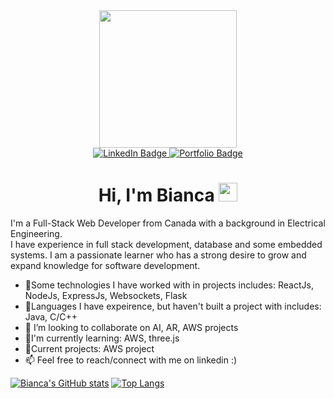 <div id="header" align="center">
  <img src="https://media.tenor.com/q9s_XmoedE8AAAAi/piske-usagi.gif" width="220">
</div>

<div id="badges" align="center">
  <a href="https://www.linkedin.com/in/biancafu/">
    <img src="https://img.shields.io/badge/LinkedIn-blue?style=for-the-badge&logo=linkedin&logoColor=white" alt="LinkedIn Badge"/>
  </a>
  <a href="https://biancafu.vercel.app/"> 
    <img src="https://img.shields.io/badge/website-000000?style=for-the-badge&logo=About.me&logoColor=white" alt="Portfolio Badge"/>
  </a>
<!--   <img src="https://komarev.com/ghpvc/?username=biancafu&style=flat-square&color=blue" alt="profile_count"/> -->
</div>


<h1 align="center">Hi, I'm Bianca <img src="https://media.giphy.com/media/hvRJCLFzcasrR4ia7z/giphy.gif" width="30px"/></h1>

I'm a Full-Stack Web Developer from Canada with a background in Electrical Engineering. <br>
I have experience in full stack development, database and some embedded systems. 
I am a passionate learner who has a strong desire to grow and expand knowledge for software development.  <br>

- 🍏Some technologies I have worked with in projects includes: ReactJs, NodeJs, ExpressJs, Websockets, Flask <br>
- 🍊Languages I have expeirence, but haven't built a project with includes: Java, C/C++ <br>
- 👯 I’m looking to collaborate on AI, AR, AWS projects
- 🍋I'm currently learning: AWS, three.js <br>
- 🍉Current projects: AWS project <br>
- 📫 Feel free to reach/connect with me on linkedin :)



[![Bianca's GitHub stats](https://github-readme-stats.vercel.app/api?username=biancafu&show_icons=true&theme=radical)](https://github.com/anuraghazra/github-readme-stats)
[![Top Langs](https://github-readme-stats.vercel.app/api/top-langs/?username=biancafu&langs_count=7&layout=compact)](https://github.com/anuraghazra/github-readme-stats)
<!--
**biancafu/biancafu** is a ✨ _special_ ✨ repository because its `README.md` (this file) appears on your GitHub profile.

Here are some ideas to get you started:

- 🔭 I’m currently working on ...
- 🌱 I’m currently learning ...
- 👯 I’m looking to collaborate on ...
- 🤔 I’m looking for help with ...
- 💬 Ask me about ...
- 📫 How to reach me: ...
- 😄 Pronouns: ...
- ⚡ Fun fact: ...
-->
